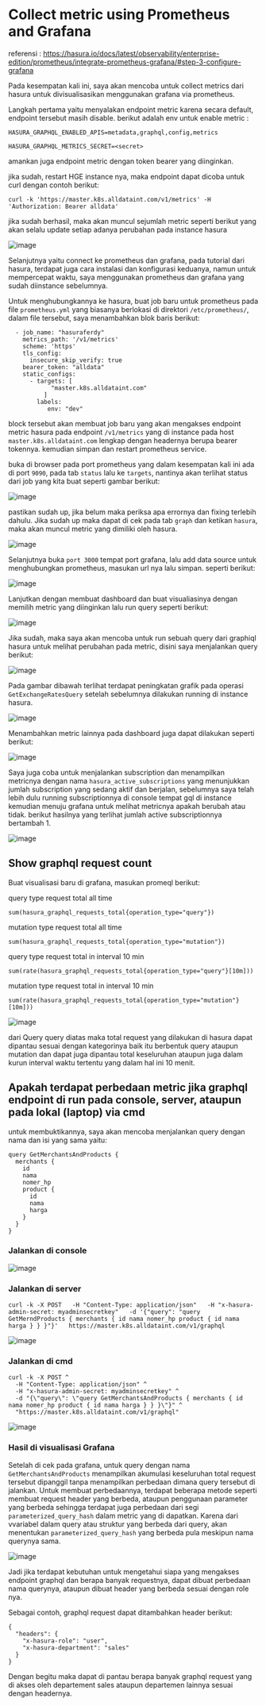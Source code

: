 # Collect metric using Prometheus and Grafana

referensi : https://hasura.io/docs/latest/observability/enterprise-edition/prometheus/integrate-prometheus-grafana/#step-3-configure-grafana

Pada kesempatan kali ini, saya akan mencoba untuk collect metrics dari hasura untuk divisualisasikan menggunakan grafana via prometheus.

Langkah pertama yaitu menyalakan endpoint metric karena secara default, endpoint tersebut masih disable. berikut adalah env untuk enable metric :

```
HASURA_GRAPHQL_ENABLED_APIS=metadata,graphql,config,metrics
```
```
HASURA_GRAPHQL_METRICS_SECRET=<secret>
```
amankan juga endpoint metric dengan token bearer yang diinginkan.

jika sudah, restart HGE instance nya, maka endpoint dapat dicoba untuk curl dengan contoh berikut:

```
curl -k 'https://master.k8s.alldataint.com/v1/metrics' -H 'Authorization: Bearer alldata'
```

jika sudah berhasil, maka akan muncul sejumlah metric seperti berikut yang akan selalu update setiap adanya perubahan pada instance hasura

![image](https://github.com/user-attachments/assets/daaf2784-5dbd-4a78-8aca-f9d197bc6937)

Selanjutnya yaitu connect ke prometheus dan grafana, pada tutorial dari hasura, terdapat juga cara instalasi dan konfigurasi keduanya, namun untuk mempercepat waktu, saya menggunakan prometheus dan grafana yang sudah diinstance sebelumnya.

Untuk menghubungkannya ke hasura, buat job baru untuk prometheus pada file `prometheus.yml` yang biasanya berlokasi di direktori `/etc/prometheus/`, dalam file tersebut, saya menambahkan blok baris berikut:

```
  - job_name: "hasuraferdy"
    metrics_path: '/v1/metrics'
    scheme: 'https'
    tls_config:
      insecure_skip_verify: true
    bearer_token: "alldata"
    static_configs:
      - targets: [
            "master.k8s.alldataint.com"
          ]
        labels:
           env: "dev"
```

block tersebut akan membuat job baru yang akan mengakses endpoint metric hasura pada endpoint `/v1/metrics` yang di instance pada host `master.k8s.alldataint.com` lengkap dengan headernya berupa bearer tokennya. kemudian simpan dan restart prometheus service.

buka di browser pada port prometheus yang dalam kesempatan kali ini ada di port `9090`, pada tab `status` lalu ke `targets`, nantinya akan terlihat status dari job yang kita buat seperti gambar berikut:

![image](https://github.com/user-attachments/assets/2e3eec96-e5ab-4d12-a3a2-582c36c4c07f)

pastikan sudah up, jika belum maka periksa apa errornya dan fixing terlebih dahulu. Jika sudah up maka dapat di cek pada tab `graph` dan ketikan `hasura`, maka akan muncul metric yang dimiliki oleh hasura.

![image](https://github.com/user-attachments/assets/82138bbd-9d0b-443c-bee1-950013c28076)

Selanjutnya buka `port 3000` tempat port grafana, lalu add data source untuk menghubungkan prometheus, masukan url nya lalu simpan. seperti berikut:

![image](https://github.com/user-attachments/assets/a7c712f9-ef71-436e-9292-7553b9e9b2dd)

Lanjutkan dengan membuat dashboard dan buat visualiasinya dengan memilih metric yang diinginkan lalu run query seperti berikut:

![image](https://github.com/user-attachments/assets/07a910ba-5dd0-47f3-b4ea-5c7bf8c2b2f0)

Jika sudah, maka saya akan mencoba untuk run sebuah query dari graphiql hasura untuk melihat perubahan pada metric, disini saya menjalankan query berikut:

![image](https://github.com/user-attachments/assets/3c5feed3-9c0d-4ad0-9fcd-e7700cf9b0c9)

Pada gambar dibawah terlihat terdapat peningkatan grafik pada operasi `GetExchangeRatesQuery` setelah sebelumnya dilakukan running di instance hasura.

![image](https://github.com/user-attachments/assets/96f0c057-78ba-441a-b2f6-199a3c47da95)

Menambahkan metric lainnya pada dashboard juga dapat dilakukan seperti berikut:

![image](https://github.com/user-attachments/assets/eabbc87d-ddda-4a52-b816-53e50ac38efd)

Saya juga coba untuk menjalankan subscription dan menampilkan metricnya dengan nama `hasura_active_subscriptions` yang menunjukkan jumlah subscription yang sedang aktif dan berjalan, sebelumnya saya telah lebih dulu running subscriptionnya di console tempat gql di instance kemudian menuju grafana untuk melihat metricnya apakah berubah atau tidak. berikut hasilnya yang terlihat jumlah active subscriptionnya bertambah 1.

![image](https://github.com/user-attachments/assets/655211bb-5b53-4631-962e-c34986b17362)

## Show graphql request count

Buat visualisasi baru di grafana, masukan promeql berikut:

query type request total all time
```
sum(hasura_graphql_requests_total{operation_type="query"})
```

mutation type request total all time
```
sum(hasura_graphql_requests_total{operation_type="mutation"})
```

query type request total in interval 10 min
```
sum(rate(hasura_graphql_requests_total{operation_type="query"}[10m]))
```

mutation type request total in interval 10 min
```
sum(rate(hasura_graphql_requests_total{operation_type="mutation"}[10m]))
```

![image](https://github.com/user-attachments/assets/75f37be5-fee4-4c6f-9c24-e05b234d8c1e)

dari Query query diatas maka total request yang dilakukan di hasura dapat dipantau sesuai dengan kategorinya baik itu berbentuk query ataupun mutation dan dapat juga dipantau total keseluruhan ataupun juga dalam kurun interval waktu tertentu yang dalam hal ini 10 menit.


## Apakah terdapat perbedaan metric jika graphql endpoint di run pada console, server, ataupun pada lokal (laptop) via cmd

untuk membuktikannya, saya akan mencoba menjalankan query dengan nama dan isi yang sama yaitu:

```
query GetMerchantsAndProducts {
  merchants {
    id
    nama
    nomer_hp
    product {
      id
      nama
      harga
    }
  }
}
```

### Jalankan di console

![image](https://github.com/user-attachments/assets/6d2c817e-ecf5-4ff0-9b80-beee65eb4acf)

### Jalankan di server

```
curl -k -X POST   -H "Content-Type: application/json"   -H "x-hasura-admin-secret: myadminsecretkey"   -d '{"query": "query GetMerndProducts { merchants { id nama nomer_hp product { id nama harga } } }"}'   https://master.k8s.alldataint.com/v1/graphql
```

![image](https://github.com/user-attachments/assets/cbc4454a-ea87-4720-bd08-bb827fda7ddd)

### Jalankan di cmd

```
curl -k -X POST ^
  -H "Content-Type: application/json" ^
  -H "x-hasura-admin-secret: myadminsecretkey" ^
  -d "{\"query\": \"query GetMerchantsAndProducts { merchants { id nama nomer_hp product { id nama harga } } }\"}" ^
  "https://master.k8s.alldataint.com/v1/graphql"
```

![image](https://github.com/user-attachments/assets/5bfe0040-e7e2-4eac-8c99-f12a91e3082a)


### Hasil di visualisasi Grafana

Setelah di cek pada grafana, untuk query dengan nama `GetMerchantsAndProducts` menampilkan akumulasi keseluruhan total request tersebut dipanggil tanpa menampilkan perbedaan dimana query tersebut di jalankan. Untuk membuat perbedaannya, terdapat beberapa metode seperti membuat request header yang berbeda, ataupun penggunaan parameter yang berbeda sehingga terdapat juga perbedaan dari segi `parameterized_query_hash` dalam metric yang di dapatkan. Karena dari vvariabel dalam query atau struktur yang berbeda dari query, akan menentukan `parameterized_query_hash` yang berbeda pula meskipun nama querynya sama.

![image](https://github.com/user-attachments/assets/b0e0bcf6-c7d9-4809-a764-ad8855f1a589)

Jadi jika terdapat kebutuhan untuk mengetahui siapa yang mengakses endpoint graphql dan berapa banyak requestnya, dapat dibuat perbedaan nama querynya, ataupun dibuat header yang berbeda sesuai dengan role nya. 

Sebagai contoh, graphql request dapat ditambahkan header berikut:

```
{
  "headers": {
    "x-hasura-role": "user",
    "x-hasura-department": "sales"
  }
}
```

Dengan begitu maka dapat di pantau berapa banyak graphql request yang di akses oleh departement sales ataupun departemen lainnya sesuai dengan headernya.
